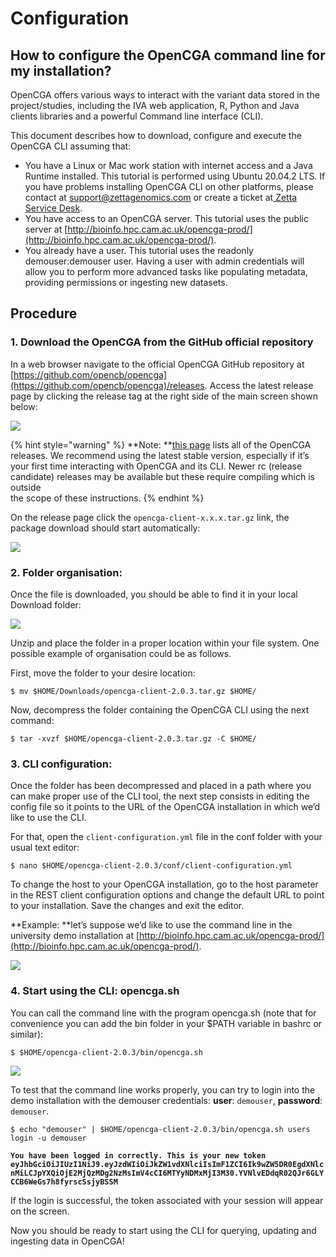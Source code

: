 # Configuration

## **How to configure the OpenCGA command line for my installation?**

OpenCGA offers various ways to interact with the variant data stored in the project/studies, including the IVA web application, R, Python and Java clients libraries and a powerful Command line interface (CLI).

This document describes how to download, configure and execute the OpenCGA CLI assuming that:

* You have a Linux or Mac work station with internet access and a Java Runtime installed. This tutorial is performed using Ubuntu 20.04.2 LTS. If you have problems installing OpenCGA CLI on other platforms, please contact at support@zettagenomics.com  or create a ticket at[ Zetta Service Desk](https://zettagenomics.atlassian.net/servicedesk/customer/portal/1).
* You have access to an OpenCGA server. This tutorial uses the public server at [http://bioinfo.hpc.cam.ac.uk/opencga-prod/](http://bioinfo.hpc.cam.ac.uk/opencga-prod/). 
* You already have a user. This tutorial uses the readonly demouser:demouser user. Having a user with admin credentials will allow you to perform more advanced tasks like populating metadata, providing permissions or ingesting new datasets.

## **Procedure**

### **1. Download the OpenCGA from the GitHub official repository**

In a web browser navigate to the official OpenCGA GitHub repository at [https://github.com/opencb/opencga](https://github.com/opencb/opencga)/releases. Access the latest release page  by clicking  the release tag at the right side of the main screen shown below:

![](https://lh5.googleusercontent.com/DgRb-6\_zQTOYsc081hZgS2LHiIvTcemEo7sm51dKgzSfc9R9iPE1VIV74G5h40EOTvexCb244sGHK2cOy8y7KeugPCMUmigpUZc0xFAGJSC1mQJmvJ33gyHJEtVy3iy4z1LJwl34)

{% hint style="warning" %}
**Note: **[this page](https://github.com/opencb/opencga/releases) lists all of the OpenCGA releases. We recommend using the latest stable version, especially if it’s your first time interacting with OpenCGA and its CLI. Newer rc (release candidate) releases may be available but these require compiling which is outside \
the scope of these instructions. 
{% endhint %}

On the release page click the `opencga-client-x.x.x.tar.gz` link, the package download should start automatically:

![](https://lh4.googleusercontent.com/acxlbLZ2ois1d8Y4KtHXXEQAgEr6HJwzKqhgsoWpyZJcsWS7dprN1sCaOedTzMLm15gn\_-rZ2FSrC-T_B8reO7PDpyKJnbH6FZRvkRrjlUrteknfyBAZ7rojSi9NnfdI0xi9rXVS)

### **2. Folder organisation:**

Once the file is downloaded, you should be able to find it in your local Download folder:

![](https://lh3.googleusercontent.com/okpuqX7QUSL1SKVq41rewSZvSb_Wta4HMMUEHENgRGbSSLmwAcZ1ryewc5ybYUrp0FqQxfxD63hX-0G4oMLepzseq4UnmzuYk4m6fEVGO6I4IDV41ju2gtgZs4yFBN7H1cLHMQMb)

Unzip and place the folder in a proper location within your file system.  One possible example of organisation could be as follows.

First, move the folder to your desire location: 

```
$ mv $HOME/Downloads/opencga-client-2.0.3.tar.gz $HOME/
```

Now, decompress the folder containing the OpenCGA CLI using the next command:

```
$ tar -xvzf $HOME/opencga-client-2.0.3.tar.gz -C $HOME/
```

### **3. CLI configuration:**

Once the folder has been decompressed and placed in a path where you can make proper use of the CLI tool, the next step consists in editing the config file so it points to the URL of the OpenCGA installation in which we’d like to use the CLI.

For that, open the `client-configuration.yml` file in the conf folder with your usual text editor:

```
$ nano $HOME/opencga-client-2.0.3/conf/client-configuration.yml 
```

To change the host to your OpenCGA installation, go to the host parameter in the REST client configuration options and change the default URL to point to your installation. Save the changes and exit the editor.

**Example: **let’s suppose we’d like to use the command line in the university demo installation at [http://bioinfo.hpc.cam.ac.uk/opencga-prod/](http://bioinfo.hpc.cam.ac.uk/opencga-prod/). 

![](https://lh3.googleusercontent.com/dwB8DODonXFkljYgMGB3GX2eX8\_IZvTXtNWW3A7NjVQWqId8k7JEEIBVYIGHf4S-yIXRFXdFcMRbLTYlkbzZrskBi3IL78hOW-iFLl3tl2HszH0OnQ9FuijjVKxcl5lRmevZcdBC)

### **4. Start using the CLI: opencga.sh**

You can call the command line with the program opencga.sh (note that for convenience you can add the bin folder in your $PATH variable in bashrc or similar):

```
$ $HOME/opencga-client-2.0.3/bin/opencga.sh 
```

![](https://lh5.googleusercontent.com/L4361kOA0KHSBgZrtW1N2\__YHXwb-0TlQU8Nutiada2UqeNHlthyaFWbBs1nN_vfn03gpIHgIHjpUUT3RkrPG37P3YCemn2\_58bGujobiMeq_sH23yX5k792Kx7LY3mAuVLrnZiz)

To test that the command line works properly, you can try to login into the demo installation with the demouser credentials: **user**: `demouser`, **password**: `demouser`.

```
$ echo "demouser" | $HOME/opencga-client-2.0.3/bin/opencga.sh users login -u demouser 
```

**`You have been logged in correctly. This is your new token eyJhbGciOiJIUzI1NiJ9.eyJzdWIiOiJkZW1vdXNlciIsImF1ZCI6Ik9wZW5DR0EgdXNlcnMiLCJpYXQiOjE2MjQzMDg2NzMsImV4cCI6MTYyNDMxMjI3M30.YVNlvEDdqR02QJr6GLYCCB6WeGs7h8fyrscSsjyBSSM`**

If the login is successful, the token associated with your session will appear on the screen. 

Now you should be ready to start using the CLI for querying, updating and ingesting data in OpenCGA!
